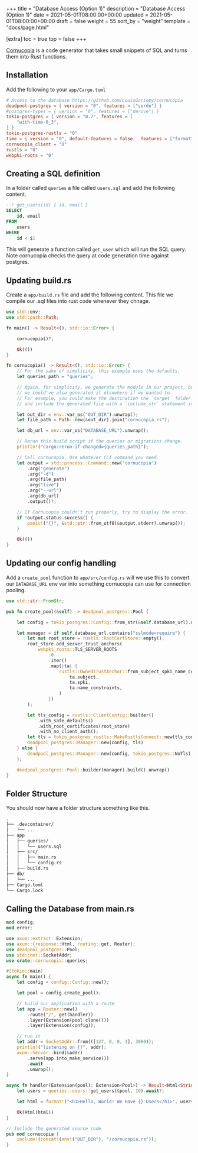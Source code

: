 +++
title = "Database Access (Option 1)"
description = "Database Access (Option 1)"
date = 2021-05-01T08:00:00+00:00
updated = 2021-05-01T08:00:00+00:00
draft = false
weight = 55
sort_by = "weight"
template = "docs/page.html"

[extra]
toc = true
top = false
+++

[Cornucopia](https://github.com/LouisGariepy/cornucopia) is a code generator that takes small snippets of SQL and turns them into Rust functions.

## Installation

Add the following to your `app/Cargo.toml`

```toml
# Access to the database https://github.com/LouisGariepy/cornucopia
deadpool-postgres = { version = "0", features = ["serde"] }
#postgres-types = { version = "0", features = ["derive"] }
tokio-postgres = { version = "0.7", features = [
    "with-time-0_3",
] }
tokio-postgres-rustls = "0"
time = { version = "0", default-features = false,  features = ["formatting"] }
cornucopia_client = "0"
rustls = "0"
webpki-roots = "0"
```

## Creating a SQL definition

In a folder called `queries` a file called `users.sql` and add the following content.

```sql
--! get_users(id) { id, email }
SELECT 
    id, email
FROM 
    users
WHERE
    id < $1
```

This will generate a function called `get_user` which will run the SQL query. Note cornucopia checks the query at code generation time against postgres.

## Updating build.rs

Create a `app/build.rs` file and add the following content. This file we compile our .sql files into rust code whenever they chnage.

```rust
use std::env;
use std::path::Path;

fn main() -> Result<(), std::io::Error> {

    cornucopia()?;

    Ok(())
}

fn cornucopia() -> Result<(), std::io::Error> {
    // For the sake of simplicity, this example uses the defaults.
    let queries_path = "queries";

    // Again, for simplicity, we generate the module in our project, but
    // we could've also generated it elsewhere if we wanted to.
    // For example, you could make the destination the `target` folder
    // and include the generated file with a `include_str` statement in your project.

    let out_dir = env::var_os("OUT_DIR").unwrap();
    let file_path = Path::new(&out_dir).join("cornucopia.rs");

    let db_url = env::var_os("DATABASE_URL").unwrap();

    // Rerun this build script if the queries or migrations change.
    println!("cargo:rerun-if-changed={queries_path}");

    // Call cornucopia. Use whatever CLI command you need.
    let output = std::process::Command::new("cornucopia")
        .arg("generate")
        .arg("-d")
        .arg(file_path)
        .arg("live")
        .arg("--url")
        .arg(db_url)
        .output()?;

    // If Cornucopia couldn't run properly, try to display the error.
    if !output.status.success() {
        panic!("{}", &std::str::from_utf8(&output.stderr).unwrap());
    }

    Ok(())
}
```

## Updating our config handling

Add a `create_pool` function to `app/src/config.rs` will we use this to convert our `DATABASE_URL` env var into something cornucopia can use for connection pooling.

```rust
use std::str::FromStr;

pub fn create_pool(&self) -> deadpool_postgres::Pool {

    let config = tokio_postgres::Config::from_str(&self.database_url).unwrap();

    let manager = if self.database_url.contains("sslmode=require") {
        let mut root_store = rustls::RootCertStore::empty();
        root_store.add_server_trust_anchors(
            webpki_roots::TLS_SERVER_ROOTS
                .0
                .iter()
                .map(|ta| {
                    rustls::OwnedTrustAnchor::from_subject_spki_name_constraints(
                        ta.subject,
                        ta.spki,
                        ta.name_constraints,
                    )
                })
        );

        let tls_config = rustls::ClientConfig::builder()
            .with_safe_defaults()
            .with_root_certificates(root_store)
            .with_no_client_auth();
        let tls = tokio_postgres_rustls::MakeRustlsConnect::new(tls_config);
        deadpool_postgres::Manager::new(config, tls)
    } else {
        deadpool_postgres::Manager::new(config, tokio_postgres::NoTls)
    };

    deadpool_postgres::Pool::builder(manager).build().unwrap()
}
```

## Folder Structure

You should now have a folder structure something like this.

```sh
.
├── .devcontainer/
│   └── ...
├── app
│   ├── queries/
│   │   └── users.sql
│   ├── src/
│   │   ├── main.rs
│   │   └── config.rs
│   ├── build.rs
├── db/
│   └── ...
├── Cargo.toml
└── Cargo.lock
```

## Calling the Database from main.rs

```rust
mod config;
mod error;

use axum::extract::Extension;
use axum::{response::Html, routing::get, Router};
use deadpool_postgres::Pool;
use std::net::SocketAddr;
use crate::cornucopia::queries;

#[tokio::main]
async fn main() {
    let config = config::Config::new();

    let pool = config.create_pool();

    // build our application with a route
    let app = Router::new()
        .route("/", get(handler))
        .layer(Extension(pool.clone()))
        .layer(Extension(config));

    // run it
    let addr = SocketAddr::from(([127, 0, 0, 1], 3000));
    println!("listening on {}", addr);
    axum::Server::bind(&addr)
        .serve(app.into_make_service())
        .await
        .unwrap();
}

async fn handler(Extension(pool): Extension<Pool>) -> Result<Html<String>, error::CustomError> {
    let users = queries::users::get_users(&pool, 10).await?;

    let html = format!("<h1>Hello, World! We Have {} Users</h1>", users.len());

    Ok(Html(html))
}

// Include the generated source code
pub mod cornucopia {
    include!(concat!(env!("OUT_DIR"), "/cornucopia.rs"));
}
```